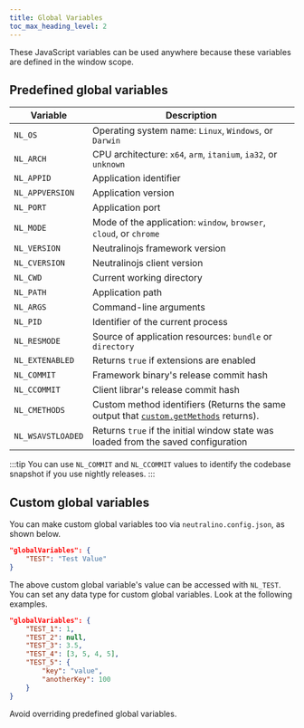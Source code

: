```yaml
---
title: Global Variables
toc_max_heading_level: 2
---
```


These JavaScript variables can be used anywhere because these variables are defined in the window scope.

## Predefined global variables

| Variable      | Description                                                   |
| --- | --- |
| `NL_OS`       | Operating system name: `Linux`, `Windows`, or `Darwin`        |
| `NL_ARCH`     | CPU architecture: `x64`, `arm`, `itanium`, `ia32`, or `unknown`        |
| `NL_APPID`    | Application identifier                                        |
| `NL_APPVERSION` | Application version                                         |
| `NL_PORT`     | Application port                                              |
| `NL_MODE`     | Mode of the application: `window`, `browser`, `cloud`, or `chrome`      |
| `NL_VERSION`  | Neutralinojs framework version                                   |
| `NL_CVERSION`  | Neutralinojs client version                                  |
| `NL_CWD`      | Current working directory                                     |
| `NL_PATH`     | Application path                                              |
| `NL_ARGS`     | Command-line arguments                                        |
| `NL_PID`      | Identifier of the current process                             |
| `NL_RESMODE`  | Source of application resources: `bundle` or `directory`      |
| `NL_EXTENABLED` | Returns `true` if extensions are enabled     |
| `NL_COMMIT` | Framework binary's release commit hash     |
| `NL_CCOMMIT` | Client librar's release commit hash     |
| `NL_CMETHODS` | Custom method identifiers (Returns the same output that [`custom.getMethods`](custom.md#customgetmethods) returns). |
| `NL_WSAVSTLOADED` | Returns `true` if the initial window state was loaded from the saved configuration |

:::tip
You can use `NL_COMMIT` and `NL_CCOMMIT` values to identify the codebase snapshot if you use nightly releases.
:::


## Custom global variables

You can make custom global variables too via `neutralino.config.json`, as shown
below.

```json
"globalVariables": {
    "TEST": "Test Value"
}
```

The above custom global variable's value can be accessed with `NL_TEST`. You can set any data type for
custom global variables. Look at the following examples.

```json
"globalVariables": {
    "TEST_1": 1,
    "TEST_2": null,
    "TEST_3": 3.5,
    "TEST_4": [3, 5, 4, 5],
    "TEST_5": {
        "key": "value",
        "anotherKey": 100
    }
}
```

Avoid overriding predefined global variables.


